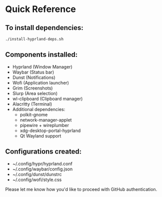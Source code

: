 # Quick Reference

## To install dependencies:
```bash
./install-hyprland-deps.sh
```

## Components installed:
- Hyprland (Window Manager)
- Waybar (Status bar)
- Dunst (Notifications)
- Wofi (Application launcher)
- Grim (Screenshots)
- Slurp (Area selection)
- wl-clipboard (Clipboard manager)
- Alacritty (Terminal)
- Additional dependencies:
  - polkit-gnome
  - network-manager-applet
  - pipewire + wireplumber
  - xdg-desktop-portal-hyprland
  - Qt Wayland support

## Configurations created:
- ~/.config/hypr/hyprland.conf
- ~/.config/waybar/config.json
- ~/.config/dunst/dunstrc
- ~/.config/wofi/style.css

Please let me know how you'd like to proceed with GitHub authentication.
